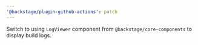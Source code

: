 ```yaml
---
'@backstage/plugin-github-actions': patch
---
```


Switch to using `LogViewer` component from `@backstage/core-components` to display build logs.
